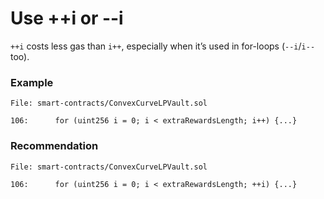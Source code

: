 # Use ++i or --i

`++i` costs less gas than `i++`, especially when it’s used in for-loops (`--i`/`i--` too).

### Example

```solidity
File: smart-contracts/ConvexCurveLPVault.sol

106:      for (uint256 i = 0; i < extraRewardsLength; i++) {...}
```

### Recommendation

```solidity
File: smart-contracts/ConvexCurveLPVault.sol

106:      for (uint256 i = 0; i < extraRewardsLength; ++i) {...}
```
